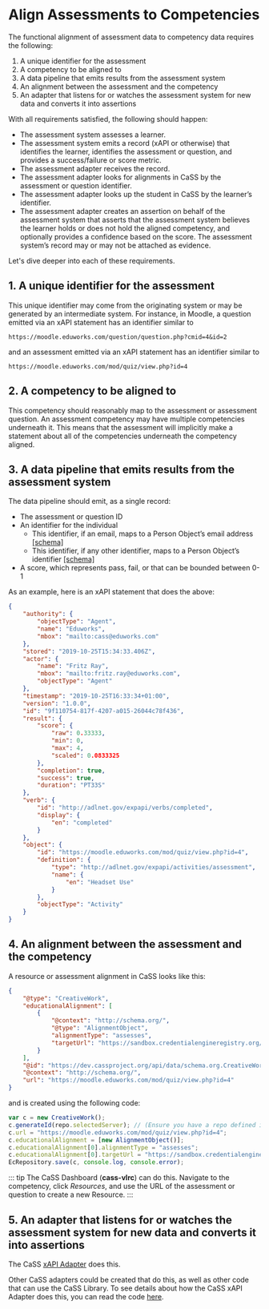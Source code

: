 # Align Assessments to Competencies

The functional alignment of assessment data to competency data requires the following:
1. A unique identifier for the assessment
2. A competency to be aligned to
3. A data pipeline that emits results from the assessment system
4. An alignment between the assessment and the competency
5. An adapter that listens for or watches the assessment system for new data and converts it into assertions

With all requirements satisfied, the following should happen:
* The assessment system assesses a learner.
* The assessment system emits a record (xAPI or otherwise) that identifies the learner, identifies the assessment or question, and provides a success/failure or score metric.
* The assessment adapter receives the record.
* The assessment adapter looks for alignments in CaSS by the assessment or question identifier.
* The assessment adapter looks up the student in CaSS by the learner’s identifier.
* The assessment adapter creates an assertion on behalf of the assessment system that asserts that the assessment system believes the learner holds or does not hold the aligned competency, and optionally provides a confidence based on the score. The assessment system’s record may or may not be attached as evidence.

Let's dive deeper into each of these requirements.

## 1. A unique identifier for the assessment

This unique identifier may come from the originating system or may be generated by an intermediate system. For instance, in Moodle, a question emitted via an xAPI statement has an identifier similar to

```https://moodle.eduworks.com/question/question.php?cmid=4&id=2```

and an assessment emitted via an xAPI statement has an identifier similar to

```https://moodle.eduworks.com/mod/quiz/view.php?id=4```

## 2. A competency to be aligned to

This competency should reasonably map to the assessment or assessment question. An assessment competency may have multiple competencies underneath it. This means that the assessment will implicitly make a statement about all of the competencies underneath the competency aligned.

## 3. A data pipeline that emits results from the assessment system

The data pipeline should emit, as a single record:
* The assessment or question ID
* An identifier for the individual
    * This identifier, if an email, maps to a Person Object’s email address [\[schema\]](https://schema.org/email)
    * This identifier, if any other identifier, maps to a Person Object’s identifier [\[schema\]](https://schema.org/identifier)
* A score, which represents pass, fail, or that can be bounded between 0-1

As an example, here is an xAPI statement that does the above:
```json
{
    "authority": {
        "objectType": "Agent",
        "name": "Eduworks",
        "mbox": "mailto:cass@eduworks.com"
    },
    "stored": "2019-10-25T15:34:33.406Z",
    "actor": {
        "name": "Fritz Ray",
        "mbox": "mailto:fritz.ray@eduworks.com",
        "objectType": "Agent"
    },
    "timestamp": "2019-10-25T16:33:34+01:00",
    "version": "1.0.0",
    "id": "9f110754-817f-4207-a015-26044c78f436",
    "result": {
        "score": {
            "raw": 0.33333,
            "min": 0,
            "max": 4,
            "scaled": 0.0833325
        },
        "completion": true,
        "success": true,
        "duration": "PT33S"
    },
    "verb": {
        "id": "http://adlnet.gov/expapi/verbs/completed",
        "display": {
            "en": "completed"
        }
    },
    "object": {
        "id": "https://moodle.eduworks.com/mod/quiz/view.php?id=4",
        "definition": {
            "type": "http://adlnet.gov/expapi/activities/assessment",
            "name": {
                "en": "Headset Use"
            }
        },
        "objectType": "Activity"
    }
}
```

## 4. An alignment between the assessment and the competency

A resource or assessment alignment in CaSS looks like this:
```json
{
    "@type": "CreativeWork",
    "educationalAlignment": [
        {
            "@context": "http://schema.org/",
            "@type": "AlignmentObject",
            "alignmentType": "assesses",
            "targetUrl": "https://sandbox.credentialengineregistry.org/resources/ce-24aae5e7-868a-4cdc-a5ad-a857bf864590"
        }
    ],
    "@id": "https://dev.cassproject.org/api/data/schema.org.CreativeWork/ca22e231-0dc9-4368-85c7-4e37e96c710d/1525956177976",
    "@context": "http://schema.org/",
    "url": "https://moodle.eduworks.com/mod/quiz/view.php?id=4"
}
```

and is created using the following code:

```js
var c = new CreativeWork();
c.generateId(repo.selectedServer); // (Ensure you have a repo defined in your code)
c.url = "https://moodle.eduworks.com/mod/quiz/view.php?id=4";
c.educationalAlignment = [new AlignmentObject()];
c.educationalAlignment[0].alignmentType = "assesses";
c.educationalAlignment[0].targetUrl = "https://sandbox.credentialengineregistry.org/resources/ce-24aae5e7-868a-4cdc-a5ad-a857bf864590";
EcRepository.save(c, console.log, console.error);
```

::: tip
The CaSS Dashboard (**cass-vlrc**) can do this. Navigate to the competency, click *Resources*, and use the URL of the assessment or question to create a new Resource.
:::

## 5. An adapter that listens for or watches the assessment system for new data and converts it into assertions

The CaSS [xAPI Adapter](/dev/extending-cass/adapters/xapi) does this.

Other CaSS adapters could be created that do this, as well as other code that can use the CaSS Library. To see details about how the CaSS xAPI Adapter does this, you can read the code [here](https://github.com/cassproject/CASS/blob/master/src/main/resources/c-adapter/xapi/xapi.js).